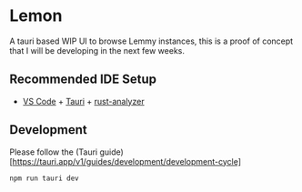 # Lemon
A tauri based WIP UI to browse Lemmy instances, this is a proof of concept that I will be developing in the next few weeks.

## Recommended IDE Setup
- [VS Code](https://code.visualstudio.com/) + [Tauri](https://marketplace.visualstudio.com/items?itemName=tauri-apps.tauri-vscode) + [rust-analyzer](https://marketplace.visualstudio.com/items?itemName=rust-lang.rust-analyzer)

## Development
Please follow the (Tauri guide)[https://tauri.app/v1/guides/development/development-cycle]
```
npm run tauri dev
```

